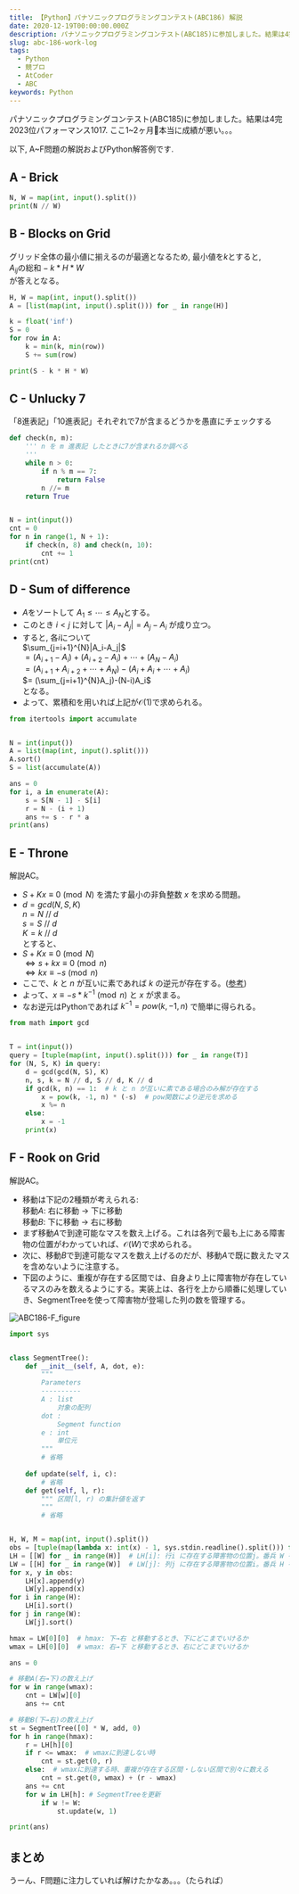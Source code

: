 ```yaml
---
title: 【Python】パナソニックプログラミングコンテスト(ABC186) 解説
date: 2020-12-19T00:00:00.000Z
description: パナソニックプログラミングコンテスト(ABC185)に参加しました。結果は4完2023位パフォーマンス1017. A~F問題の解説およびPython解答例を掲載します。
slug: abc-186-work-log
tags: 
  - Python
  - 競プロ
  - AtCoder
  - ABC
keywords: Python
---
```


パナソニックプログラミングコンテスト(ABC185)に参加しました。結果は4完2023位パフォーマンス1017. 
ここ1~2ヶ月本当に成績が悪い。。。  

以下, A~F問題の解説およびPython解答例です.

## A - Brick
```python
N, W = map(int, input().split())
print(N // W)
```

## B - Blocks on Grid
グリッド全体の最小値に揃えるのが最適となるため, 最小値を$k$とすると,  
$A_{ij}\text{の総和} - k * H * W$  
が答えとなる。


```python
H, W = map(int, input().split())
A = [list(map(int, input().split())) for _ in range(H)]

k = float('inf')
S = 0
for row in A:
    k = min(k, min(row))
    S += sum(row)

print(S - k * H * W)
```

<adsense></adsense>

## C - Unlucky 7
「$8$進表記」「$10$進表記」それぞれで$7$が含まるどうかを愚直にチェックする

```python
def check(n, m):
    ''' n を m 進表記 したときに7が含まれるか調べる
    '''
    while n > 0:
        if n % m == 7:
            return False
        n //= m
    return True


N = int(input())
cnt = 0
for n in range(1, N + 1):
    if check(n, 8) and check(n, 10):
        cnt += 1
print(cnt)
```

## D - Sum of difference

- $A$をソートして $A_1\leq\cdots\leq A_N$とする。
- このとき $i\lt j$ に対して $|A_i-A_j| = A_j-A_i$ が成り立つ。
- すると, 各$i$について  
$\sum_{j=i+1}^{N}|A_i-A_j|$  
$= (A_{i+1} - A_i) + (A_{i+2} - A_i) + \cdots + (A_N - A_i)$  
$= (A_{i+1} + A_{i+2} + \cdots + A_N) - (A_i + A_i + \cdots + A_i)$  
$= (\sum_{j=i+1}^{N}A_j)-(N-i)A_i$  
となる。
- よって、累積和を用いれば上記が$\mathcal{O}(1)$で求められる。

```python
from itertools import accumulate


N = int(input())
A = list(map(int, input().split()))
A.sort()
S = list(accumulate(A))

ans = 0
for i, a in enumerate(A):
    s = S[N - 1] - S[i]
    r = N - (i + 1)
    ans += s - r * a
print(ans)
```

<adsense></adsense>

## E - Throne
解説AC。

- $S + Kx \equiv 0 \pmod{N}$ を満たす最小の非負整数 $x$ を求める問題。
- $d = gcd(N, S, K)$  
$n = N$ // $d$  
$s = S$ // $d$  
$K = k$ // $d$  
とすると、
- $S + Kx \equiv 0 \pmod{N}$  
$\Leftrightarrow s + kx \equiv 0 \pmod{n}$  
$\Leftrightarrow kx \equiv -s \pmod{n}$
- ここで、$k$ と $n$ が互いに素であれば $k$ の逆元が存在する。([参考](https://ja.wikipedia.org/wiki/%E3%83%A2%E3%82%B8%E3%83%A5%E3%83%A9%E9%80%86%E6%95%B0))
- よって、$x \equiv -s * k^{-1} \pmod{n}$ と $x$ が求まる。
- なお逆元はPythonであれば $k^{-1} = pow(k, -1, n)$ で簡単に得られる。

```python
from math import gcd


T = int(input())
query = [tuple(map(int, input().split())) for _ in range(T)]
for (N, S, K) in query:
    d = gcd(gcd(N, S), K)
    n, s, k = N // d, S // d, K // d
    if gcd(k, n) == 1:  # k と n が互いに素である場合のみ解が存在する
        x = pow(k, -1, n) * (-s)  # pow関数により逆元を求める
        x %= n
    else:
        x = -1
    print(x)
```

<adsense></adsense>

## F - Rook on Grid
解説AC。

- 移動は下記の2種類が考えられる:  
移動$A$: 右に移動 $\rightarrow$ 下に移動  
移動$B$: 下に移動 $\rightarrow$ 右に移動
- まず移動$A$で到達可能なマスを数え上げる。これは各列で最も上にある障害物の位置がわかっていれば、$\mathcal{O}(W)$で求められる。
- 次に、移動$B$で到達可能なマスを数え上げるのだが、移動$A$で既に数えたマスを含めないように注意する。
- 下図のように、重複が存在する区間では、自身より上に障害物が存在しているマスのみを数えるようにする。実装上は、各行を上から順番に処理していき、SegmentTreeを使って障害物が登場した列の数を管理する。

![ABC186-F_figure](ABC186-F_figure.png)

```python
import sys


class SegmentTree():
    def __init__(self, A, dot, e):
        """
        Parameters
        ----------
        A : list
            対象の配列
        dot :
            Segment function
        e : int
            単位元
        """
        # 省略
    
    def update(self, i, c):
        # 省略
    def get(self, l, r):
        """ 区間[l, r) の集計値を返す
        """
        # 省略


H, W, M = map(int, input().split())
obs = [tuple(map(lambda x: int(x) - 1, sys.stdin.readline().split())) for _ in range(M)]
LH = [[W] for _ in range(H)]  # LH[i]: 行i に存在する障害物の位置j。番兵 W を初期値として挿入している。
LW = [[H] for _ in range(W)]  # LW[j]: 列j に存在する障害物の位置i。番兵 H を初期値として挿入している。
for x, y in obs:
    LH[x].append(y)
    LW[y].append(x)
for i in range(H):
    LH[i].sort()
for j in range(W):
    LW[j].sort()

hmax = LW[0][0]  # hmax: 下→右 と移動するとき、下にどこまでいけるか
wmax = LH[0][0]  # wmax: 右→下 と移動するとき、右にどこまでいけるか

ans = 0

# 移動A(右→下)の数え上げ
for w in range(wmax):
    cnt = LW[w][0]
    ans += cnt

# 移動B(下→右)の数え上げ
st = SegmentTree([0] * W, add, 0)
for h in range(hmax):
    r = LH[h][0]
    if r <= wmax:  # wmaxに到達しない時
        cnt = st.get(0, r)
    else:  # wmaxに到達する時、重複が存在する区間・しない区間で別々に数える
        cnt = st.get(0, wmax) + (r - wmax)
    ans += cnt
    for w in LH[h]: # SegmentTreeを更新
        if w != W:
            st.update(w, 1)

print(ans)
```

## まとめ
うーん、F問題に注力していれば解けたかなあ。。。（たられば）
